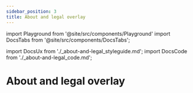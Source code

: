 ```yaml
---
sidebar_position: 3
title: About and legal overlay
---
```


import Playground from '@site/src/components/Playground'
import DocsTabs from '@site/src/components/DocsTabs';

import DocsUx from './\_about-and-legal_styleguide.md';
import DocsCode from './\_about-and-legal_code.md';

# About and legal overlay

<DocsTabs styleguide={DocsUx} code={DocsCode} />
